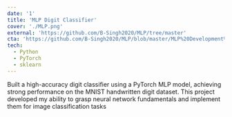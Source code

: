 ```yaml
---
date: '1'
title: 'MLP Digit Classifier'
cover: './MLP.png'
external: 'https://github.com/B-Singh2020/MLP/tree/master'
cta: 'https://github.com/B-Singh2020/MLP/blob/master/MLP%20Development%20Notes.pdf'
tech:
  - Python
  - PyTorch
  - sklearn
---
```


Built a high-accuracy digit classifier using a PyTorch MLP model, achieving strong performance on the MNIST handwritten digit dataset. This project developed my ability to grasp neural network fundamentals and implement them for image classification tasks
